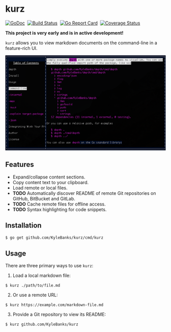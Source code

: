 # kurz

[![GoDoc](https://godoc.org/github.com/KyleBanks/kurz?status.svg)](https://godoc.org/github.com/KyleBanks/kurz)&nbsp; 
[![Build Status](https://travis-ci.org/KyleBanks/kurz.svg?branch=master)](https://travis-ci.org/KyleBanks/kurz)&nbsp;
[![Go Report Card](https://goreportcard.com/badge/github.com/KyleBanks/kurz)](https://goreportcard.com/report/github.com/KyleBanks/kurz)&nbsp;
[![Coverage Status](https://coveralls.io/repos/github/KyleBanks/kurz/badge.svg?branch=master)](https://coveralls.io/github/KyleBanks/kurz?branch=master)


**This project is very early and is in active development!**

`kurz` allows you to view markdown documents on the command-line in a feature-rich UI. 

!['kurz' Readme Example](./docs/screenshot.png)

## Features

- Expand/collapse content sections.
- Copy content text to your clipboard.
- Load remote or local files.
- **TODO** Automatically discover README of remote Git repositories on GitHub, BitBucket and GitLab.
- **TODO** Cache remote files for offline access.
- **TODO** Syntax highlighting for code snippets.

## Installation

```
$ go get github.com/KyleBanks/kurz/cmd/kurz
```

## Usage

There are three primary ways to use `kurz`:

1. Load a local markdown file: 

```
$ kurz ./path/to/file.md
```

2. Or use a remote URL:

```
$ kurz https://example.com/markdown-file.md
```

3. Provide a Git repository to view its README:

```
$ kurz github.com/KyleBanks/kurz
```
